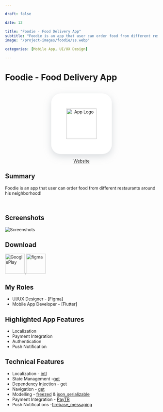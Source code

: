 ```yaml
---

draft: false

date: 12

title: "Foodie - Food Delivery App"
subtitle: "Foodie is an app that user can order food from different restaurants around his neighborhood!"
image: "/project-images/foodie/ss.webp"

categories: [Mobile App, UI/UX Design]

---
```


# Foodie - Food Delivery App

<br>

<center >
<div  style="height:200px; width:200px; border-radius:32px; box-shadow: rgba(149, 157, 165, 0.35) 0px 8px 24px;  display: flex; justify-content: center; align-items: center;background-color:white;">
  <img  src="/project-images/foodie/logo.webp" alt="App Logo" style="height:100px"/>
</div>

  <a href="https://coflow.com.tr/">Website</a>

</center>

## Summary 
Foodie is an app that user can order food from different restaurants around his neighborhood!



<br>
 
 ## Screenshots
![Screenshots](/project-images/foodie/ss.webp)

## Download

<a href="https://play.google.com/store/apps/details?id=com.apphile.foodie">
  <img src="/images/googleplay.webp" alt="GooglePlay" height="65px"/>
</a>

<a href="https://www.figma.com/community/file/1000486391488737986">
  <img src="/images/figma.webp" alt="figma" height="65px"/>
</a>




## My Roles
- UI/UX Designer - [Figma]
- Mobile App Developer - [Flutter]

## Highlighted App Features
- Localization 
- Payment Integration
- Authentication
- Push Notification

## Technical Features
- Localization - [intl](https://pub.dev/packages/intl)
- State Management -[get](https://pub.dev/packages/get)
- Dependency Injection - [get](https://pub.dev/packages/get) 
- Navigation - [get](https://pub.dev/packages/get) 
- Modelling - [freezed](https://pub.dev/packages/freezed) & [json_serializable](https://pub.dev/packages/json_serializable)
- Payment Integration - [PayTR](https://www.paytr.com)
- Push Notifications -[firebase_messaging](https://pub.dev/packages/firebase_messaging)
